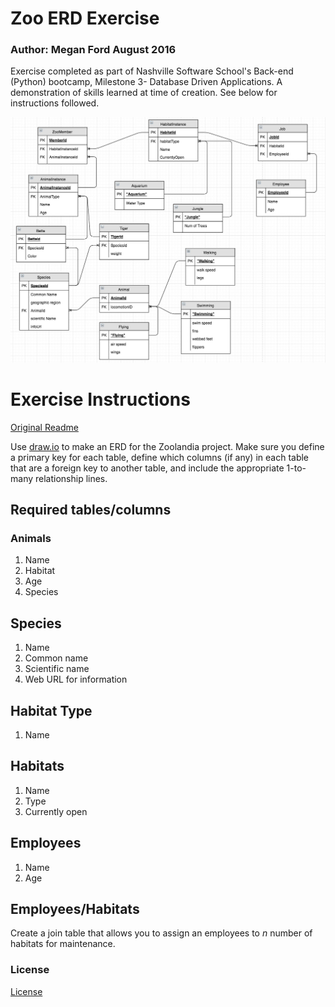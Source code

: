 # Zoo ERD Exercise 

### Author: Megan Ford August 2016

Exercise completed as part of Nashville Software School's Back-end (Python) bootcamp, Milestone 3- Database Driven Applications. A demonstration of skills learned at time of creation. See below for instructions followed. 

![Screenshot](zoolandia-erd.jpg)

# Exercise Instructions

[Original Readme](https://github.com/nashville-software-school/python-milestones/blob/master/03-database-driven-applications/exercises/DBS_ZOOLANDIA_ERD.md)

Use [draw.io](https://www.draw.io/) to make an ERD for the Zoolandia project. Make sure you define a primary key for each table, define which columns (if any) in each table that are a foreign key to another table, and include the appropriate 1-to-many relationship lines.

## Required tables/columns

### Animals

1. Name
2. Habitat
3. Age
4. Species

## Species

1. Name
2. Common name
3. Scientific name
4. Web URL for information

## Habitat Type

1. Name

## Habitats

1. Name
2. Type
3. Currently open

## Employees

1. Name
2. Age

## Employees/Habitats

Create a join table that allows you to assign an employees to *n* number of habitats for maintenance.

### License
[License](License.md)
